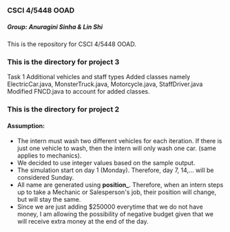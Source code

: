 ### CSCI 4/5448 OOAD
##### Group: Anuragini Sinha & Lin Shi
This is the repository for CSCI 4/5448 OOAD. <br>

### This is the directory for project 3
Task 1 Additional vehicles and staff types
Added classes namely ElectricCar.java, MonsterTruck.java, Motorcycle.java, StaffDriver.java
Modified FNCD.java to account for added classes.


### This is the directory for project 2

#### Assumption:
* The intern must wash two different vehicles for each iteration. If there is just one vehicle to wash, then the intern will only wash one car. (same applies to mechanics).
* We decided to use integer values based on the sample output. 
* The simulation start on day 1 (Monday). Therefore, day 7, 14,... will be considered Sunday. 
* All name are generated using **position_<unique id>**. Therefore, when an intern steps up to take a Mechanic or Salesperson's job, their position will change, but <unique id> will stay the same. 
* Since we are just adding $250000 everytime that we do not have money, I am allowing the possibility of negative budget given that we will receive extra money at the end of the day. 

